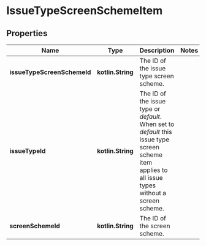 
# IssueTypeScreenSchemeItem

## Properties
Name | Type | Description | Notes
------------ | ------------- | ------------- | -------------
**issueTypeScreenSchemeId** | **kotlin.String** | The ID of the issue type screen scheme. | 
**issueTypeId** | **kotlin.String** | The ID of the issue type or *default*. When set to *default* this issue type screen scheme item applies to all issue types without a screen scheme. | 
**screenSchemeId** | **kotlin.String** | The ID of the screen scheme. | 



